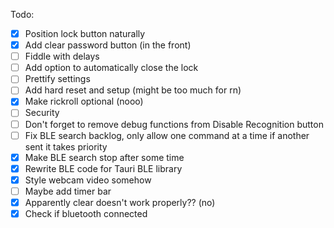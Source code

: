 Todo:

- [x] Position lock button naturally
- [x] Add clear password button (in the front)
- [ ] Fiddle with delays
- [ ] Add option to automatically close the lock
- [ ] Prettify settings
- [ ] Add hard reset and setup (might be too much for rn)
- [x] Make rickroll optional (nooo)
- [ ] Security
- [ ] Don't forget to remove debug functions from Disable Recognition button
- [ ] Fix BLE search backlog, only allow one command at a time if another sent it takes priority
- [x] Make BLE search stop after some time
- [x] Rewrite BLE code for Tauri BLE library
- [x] Style webcam video somehow
- [ ] Maybe add timer bar
- [x] Apparently clear doesn't work properly?? (no) 
- [x] Check if bluetooth connected
